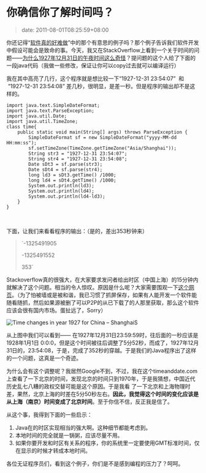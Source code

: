 # 你确信你了解时间吗？
>date: 2011-08-01T08:25:59+08:00


你还记得“[软件真的好难做](https://coolshell.cn/articles/4811.html "软件真的好难做啊")”中的那个有意思的例子吗？那个例子告诉我们软件开发中假设可能会是致命的事。今天，我又在StackOverflow上看到一个关于时间的问题——[为什么1927年12月31日的午夜时间这么奇怪](http://stackoverflow.com/questions/6841333/why-is-subtracting-these-two-times-in-1927-giving-a-strange-result)？提问题的这个人给了下面的一段java代码（我做一些修改，保证让你可以copy过去就可以编译运行）


我在其中高亮了几行，这个程序就是想比较一下“1927-12-31 23:54:07”  和  “1927-12-31 23:54:08” 差几秒，很明显，是差一秒。但是程序的输出却不是这样的。



```
import java.text.SimpleDateFormat;
import java.text.ParseException;
import java.util.Date;
import java.util.TimeZone;
class time{
    public static void main(String[] args) throws ParseException {
        SimpleDateFormat sf = new SimpleDateFormat("yyyy-MM-dd HH:mm:ss");
        sf.setTimeZone(TimeZone.getTimeZone("Asia/Shanghai"));
        String str3 = "1927-12-31 23:54:07";
        String str4 = "1927-12-31 23:54:08";
        Date sDt3 = sf.parse(str3);
        Date sDt4 = sf.parse(str4);
        long ld3 = sDt3.getTime() /1000;
        long ld4 = sDt4.getTime() /1000;
        System.out.println(ld3);
        System.out.println(ld4);
        System.out.println(ld4-ld3);
    }
}
```

 



下面，让我们来看看程序的输出：（是的，差出353秒钟来）



> `-1325491905  
> 
> -1325491552  
> 
> 353`
> 
> 


Stackoverflow真的很强大，在大家要求发问者给出时区（中国上海）的15分钟内就解决了这个问题。相当的令人惊叹。原因是什么呢？大家需要围观一下[这个网页](http://www.timeanddate.com/worldclock/clockchange.html?n=237&year=1927)。（为了怕被墙或是被和谐，我已习惯了抓屏保存，如果有人能开发一个软件能随看随抓，然后如果源被删了可以P2P的从已下载了的人那里获取，那么这个软件应该会很有国内市场。蛋扯远了，Sorry）


![](/assets/images/coolshell.cn/wp-content/uploads/2011/07/Time-changes-in-year-1927-for-China-–-ShanghaiS.png "Time changes in year 1927 for China – ShanghaiS")


从上图中我们可以看到—— 在1927年12月31日23:59:59时，往后面的一秒应该是1928年1月1日 0:0:0，但是这个时间被往后调整了5分52秒，而成了，1927年12月31日的，23:54:08，于是，完成了352秒的穿越。于是我们的Java程序出了这样的一个问题，这真是一个奇迹。


为什么会有这个调整呢？我居然Google不到，不过，我在这个timeanddate.com上查看了一下北京的时间，发现北京的时间只到1970年，于是我猜想，中国近代历史乱七八糟的政权交替可能是这个原因。于是我看 了一下北京和上海物理时差，果然，北京上海的时差在5分50秒左右。**因此，我觉得这个时间的变化应该是从上海（南京）时间变成了北京时间**。至于你信不信，反正我是信了。


从这个事，我得到下面的一些启示：


1. Java在的时区实现相当的强大啊。这种细节都能考虑到。
2. 本地时间的完全就是一锅粥，应该尽量不用。
3. 如果你要开发和时区有关系的程序，你的系统里一定要使用GMT标准时间，仅在显示的时候才转成本地时间。


各位无证程序员们，看到这个例子，你们是不是感到编程的压力了？呵呵。

